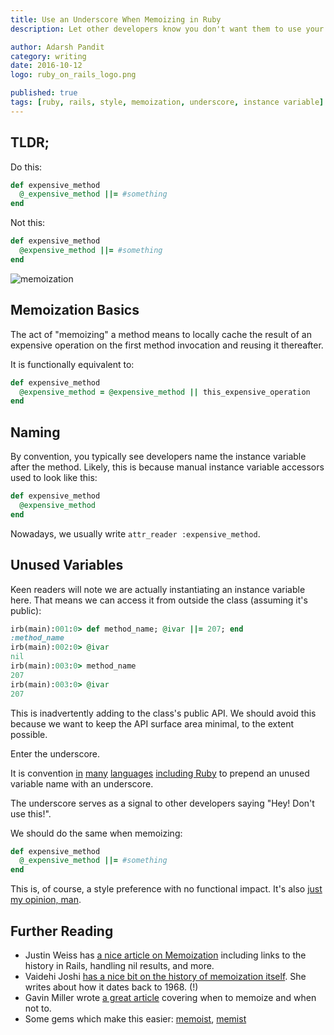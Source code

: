 ```yaml
---
title: Use an Underscore When Memoizing in Ruby
description: Let other developers know you don't want them to use your internals

author: Adarsh Pandit
category: writing
date: 2016-10-12
logo: ruby_on_rails_logo.png

published: true
tags: [ruby, rails, style, memoization, underscore, instance variable]
---
```



## TLDR;

Do this:

```ruby
def expensive_method
  @_expensive_method ||= #something
end
```

Not this:

```ruby
def expensive_method
  @expensive_method ||= #something
end
```

![memoization](memo_pad.png)

## Memoization Basics

The act of "memoizing" a method means to
locally cache the result of an expensive operation
on the first method invocation
and reusing it thereafter.

It is functionally equivalent to:

```ruby
def expensive_method
  @expensive_method = @expensive_method || this_expensive_operation
end
```

## Naming

By convention,
you typically see developers name the instance variable after the method.
Likely, this is because manual instance variable accessors
used to look like this:

```ruby
def expensive_method
  @expensive_method
end
```

Nowadays, we usually write `attr_reader :expensive_method`.

## Unused Variables

Keen readers will note
we are actually instantiating an instance variable here.
That means we can access it from outside the class
(assuming it's public):

```ruby
irb(main):001:0> def method_name; @ivar ||= 207; end
:method_name
irb(main):002:0> @ivar
nil
irb(main):003:0> method_name
207
irb(main):003:0> @ivar
207
```

This is inadvertently adding to the class's public API.
We should avoid this because we want to keep the
API surface area minimal, to the extent possible.

Enter the underscore.

It is convention [in][7] [many][5] [languages][6] [including Ruby][4]
to prepend an unused variable name
with an underscore.

The underscore serves as a signal to other developers
saying "Hey! Don't use this!".

We should do the same when memoizing:

```ruby
def expensive_method
  @_expensive_method ||= #something
end
```
This is, of course, a style preference with no functional impact.
It's also [just my opinion, man][8].


[4]: https://github.com/bbatsov/ruby-style-guide/#syntax
[5]: https://stackoverflow.com/questions/5893163/what-is-the-purpose-of-the-single-underscore-variable-in-python
[6]: https://prime.haskell.org/wiki/Underscore
[7]: http://lua-users.org/wiki/LuaStyleGuide
[8]: http://i.giphy.com/F3G8ymQkOkbII.gif


## Further Reading

* Justin Weiss has [a nice article on Memoization][1]
  including links to the history in Rails, handling nil results, and more.
* Vaidehi Joshi [has a nice bit on the history of memoization itself][3].
  She writes about how it dates back to 1968. (!)
* Gavin Miller wrote [a great article][2] covering when to memoize and when not
  to.
* Some gems which make this easier: [memoist], [memist]

[1]: http://www.justinweiss.com/articles/4-simple-memoization-patterns-in-ruby-and-one-gem?utm_source=adarsh.io&utm_medium=blog
[2]: http://gavinmiller.io/2013/basics-of-ruby-memoization?utm_source=adarsh.io&utm_medium=blog
[3]: https://vaidehijoshi.github.io/blog/2015/11/10/methods-to-remember-things-by-ruby-memoization?utm_source=adarsh.io&utm_medium=blog
[memist]: https://github.com/adamcooke/memist
[memoist]: https://github.com/matthewrudy/memoist
